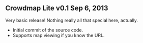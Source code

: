 Crowdmap Lite v0.1 Sep 6, 2013
-----------------------------------
Very basic release! Nothing really all that special here, actually.
* Initial commit of the source code.
* Supports map viewing if you know the URL.